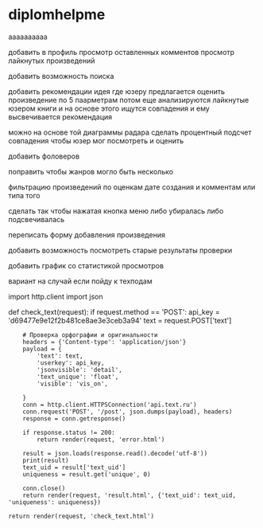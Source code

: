 # diplomhelpme
aaaaaaaaaa

добавить в профиль просмотр оставленных комментов 
просмотр лайкнутых произведений

добавить возможность поиска

добавить рекомендации идея где юзеру предлагается оценить произведение по 5 паарметрам потом 
еще анализируются лайкнутые юзером книги и на основе этого ищутся совпадения и ему высвечивается рекомендация

можно на основе той диаграммы радара сделать процентный подсчет совпадения чтобы юзер мог посмотреть и оценить


добавить фоловеров

поправить чтобы жанров могло быть несколько

фильтрацию произведений по оценкам дате создания и комментам или типа того

сделать так чтобы нажатая кнопка меню либо убиралась либо подсвечивалась

переписать форму добавления произведения

добавить возможность посмотреть старые результаты проверки

добавить график со статистикой просмотров

вариант на случай если пойду к техподам

import http.client
import json

def check_text(request):
    if request.method == 'POST':
        api_key = 'd69477e9e12f2b481ce8ae3e3ceb3a94'
        text = request.POST['text']

        # Проверка орфографии и оригинальности
        headers = {'Content-type': 'application/json'}
        payload = {
            'text': text,
            'userkey': api_key,
            'jsonvisible': 'detail',
            'text_unique': 'float',
            'visible': 'vis_on',

        }
        conn = http.client.HTTPSConnection('api.text.ru')
        conn.request('POST', '/post', json.dumps(payload), headers)
        response = conn.getresponse()

        if response.status != 200:
            return render(request, 'error.html')

        result = json.loads(response.read().decode('utf-8'))
        print(result)
        text_uid = result['text_uid']
        uniqueness = result.get('unique', 0)

        conn.close()
        return render(request, 'result.html', {'text_uid': text_uid, 'uniqueness': uniqueness})

    return render(request, 'check_text.html')

